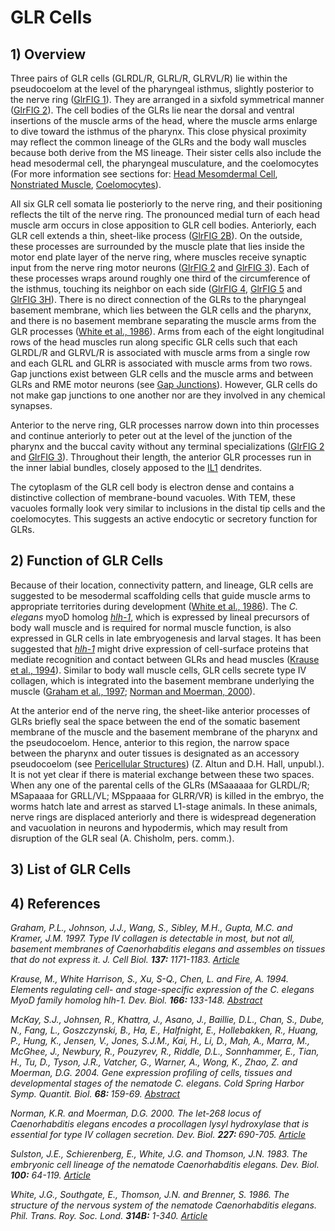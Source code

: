 # GLR Cells

## 1) Overview

<p>Three pairs of GLR cells (GLRDL/R, GLRL/R, GLRVL/R) lie within the pseudocoelom at the level of the pharyngeal isthmus, slightly posterior to the nerve ring (<a href="#GlrFIG1">GlrFIG 1</a>). They are arranged in a sixfold symmetrical manner (<a href="#GlrFIG2">GlrFIG 2</a>). The cell bodies of the GLRs lie near the dorsal and ventral insertions of the muscle arms of the head, where the muscle arms enlarge to dive toward the isthmus of the pharynx. This close physical proximity may reflect the common lineage of the GLRs and the body wall muscles because both derive from the MS lineage. Their sister cells also include the head mesodermal cell, the pharyngeal musculature, and the coelomocytes (For more information see sections for: <a href="https://www.wormatlas.org/hermaphrodite/muscleheadcell/Mushmcframeset.html" target="_blank">Head Mesomdermal Cell</a>, <a href="https://www.wormatlas.org/hermaphrodite/musclenonstriated/MusNonstriframeset.html" target="_blank">Nonstriated Muscle</a>, <a href="https://www.wormatlas.org/hermaphrodite/coelomocyte/Coelomoframeset.html" target="_blank">Coelomocytes</a>). </p>

<p>All six GLR cell somata lie posteriorly to the nerve ring, and their positioning reflects the tilt of the nerve ring. The pronounced medial turn of each head muscle arm occurs in close apposition to GLR cell bodies. Anteriorly, each GLR cell extends a thin, sheet-like process (<a href="#GlrFIG2">GlrFIG 2B</a>). On the outside, these processes are surrounded by the muscle plate that lies inside the motor end plate layer of the nerve ring, where muscles receive synaptic input from the nerve ring motor neurons (<a href="#GlrFIG2">GlrFIG 2</a> and <a href="#GlrFIG3A_D">GlrFIG 3</a>). Each of these processes wraps around roughly one third of the circumference of the isthmus, touching its neighbor on each side (<a href="#GlrFIG4">GlrFIG 4</a>, <a href="#GlrFIG5">GlrFIG 5</a> and<a href="#GlrFIG3E_I"> GlrFIG 3H</a>). There is no direct connection of the GLRs to the pharyngeal basement membrane, which lies between the GLR cells and the pharynx, and there is no basement membrane separating the muscle arms from the GLR processes (<a href="#White1986">White et al., 1986</a>). Arms from each of the eight longitudinal rows of the head muscles run along specific GLR cells such that each GLRDL/R and GLRVL/R is associated with muscle arms from a single row and each GLRL and GLRR is associated with muscle arms from two rows. Gap junctions exist between GLR cells and the muscle arms and between GLRs and RME motor neurons (see <a href="https://www.wormatlas.org/hermaphrodite/gapjunctions/Gapjunctframeset.html" target="_blank">Gap Junctions</a>). However, GLR cells do not make gap junctions to one another nor are they involved in any chemical synapses.</p>

<p>Anterior to the nerve ring, GLR processes narrow down into thin processes and continue anteriorly to peter out at the level of the junction of the pharynx and the buccal cavity without any terminal specializations (<a href="#GlrFIG2">GlrFIG 2</a> and <a href="#GlrFIG3A_D">GlrFIG 3</a>). Throughout their length, the anterior GLR processes run in the inner labial bundles, closely apposed to the <a href="https://www.wormatlas.org/neurons/Individual%20Neurons/IL1frameset.html" target="_blank">IL1</a> dendrites. </p>

<p>The cytoplasm of the GLR cell body is electron dense and contains a distinctive collection of membrane-bound vacuoles. With TEM, these vacuoles formally look very similar to inclusions in the distal tip cells and the coelomocytes. This suggests an active endocytic or secretory function for GLRs. </p>

## 2) Function of GLR Cells

<p>Because of their location, connectivity pattern, and lineage, GLR cells are suggested to be mesodermal scaffolding cells that guide muscle arms to appropriate territories during development (<a href="#White1986">White et al., 1986</a>). The <em>C. elegans </em>myoD homolog <em><a href="http://www.wormbase.org/species/c_elegans/gene/WBGene00001948" target="_blank">hlh-1</a></em>, which is expressed by lineal precursors of body wall muscle and is required for normal muscle function, is also expressed in GLR cells in late embryogenesis and larval stages. It has been suggested that <em><a href="http://www.wormbase.org/species/c_elegans/gene/WBGene00001948" target="_blank">hlh-1</a><a href="http://www.wormbase.org/db/gene/gene?name=WBGene00001948;class=Gene" target="_blank"></a></em> might drive expression of cell-surface proteins that mediate recognition and contact between GLRs and head muscles (<a href="#Krause1994">Krause et al., 1994</a>). Similar to body wall muscle cells, GLR cells secrete type IV collagen, which is integrated into the basement membrane underlying the muscle (<a href="#Graham1997">Graham et al., 1997</a>; <a href="#Norman2000">Norman and Moerman, 2000</a>). </p>

<p>At the anterior end of the nerve ring, the sheet-like anterior processes of GLRs briefly seal the space between the end of the somatic basement membrane of the muscle and the basement membrane of the pharynx and the pseudocoelom. Hence, anterior to this region, the narrow space between the pharynx and outer tissues is designated as an accessory pseudocoelom (see <a href="https://www.wormatlas.org/hermaphrodite/pericellular/Periframeset.html" target="_blank">Pericellular Structures</a>) (Z. Altun and D.H. Hall, unpubl.). It is not yet clear if there is material exchange between these two spaces. When any one of the parental cells of the GLRs (MSaaaaaa for GLRDL/R; MSapaaaa for GRLL/VL;  MSppaaaa for GLRR/VR) is killed in the embryo, the worms hatch late and arrest as starved L1-stage animals. In these animals, nerve rings are displaced anteriorly and there is widespread degeneration and vacuolation in neurons and hypodermis, which may result from disruption of the GLR seal (A. Chisholm, pers. comm.). </p>

## 3) List of GLR Cells

## 4) References

_<p><a id="Graham1997" name="Graham1997"></a>Graham, P.L., Johnson, J.J., Wang, S., Sibley, M.H., Gupta, M.C. and Kramer, J.M. 1997. Type IV collagen is detectable in most, but not all, basement membranes of <em>Caenorhabditis elegans</em> and assembles on tissues that do not express it. J. Cell Biol. <strong>137:</strong> 1171-1183. <a href="http://dx.doi.org/10.1083/jcb.137.5.1171" target="_blank">Article</a></p>_

_<p><a id="Krause1994" name="Krause1994"></a>Krause, M., White Harrison, S., Xu, S-Q., Chen, L. and Fire, A. 1994. Elements regulating cell- and stage-specific expression of the <em>C. elegans</em> MyoD family homolog hlh-1. Dev. Biol. <strong>166: </strong>133-148. <a href="http://dx.doi.org/10.1006/dbio.1994.1302" target="_blank">Abstract</a></p>_

_<p><a id="McKay2004" name="McKay2004"></a>McKay, S.J., Johnsen, R., Khattra, J., Asano, J., Baillie, D.L., Chan, S., Dube, N., Fang, L., Goszczynski, B., Ha, E., Halfnight, E., Hollebakken, R., Huang, P., Hung, K., Jensen, V., Jones, S.J.M., Kai, H., Li, D., Mah, A., Marra, M., McGhee, J., Newbury, R., Pouzyrev, R., Riddle, D.L., Sonnhammer, E., Tian, H., Tu, D., Tyson, J.R., Vatcher, G., Warner, A., Wong, K., Zhao, Z. and Moerman, D.G. 2004. Gene expression profiling of cells, tissues and developmental stages of the nematode <em>C. elegans</em>. Cold Spring Harbor Symp. Quantit. Biol. <strong>68: </strong>159-69. <a href="http://dx.doi.org/10.1101/sqb.2003.68.159" target="_blank">Abstract</a><a href="http://www.wormbase.org/db/misc/paper?name=WBPaper00006525;class=Paper" target="_blank"></a></p>_

_<p><a id="Norman2000" name="Norman2000"></a>Norman, K.R. and Moerman, D.G. 2000. The let-268 locus of <em>Caenorhabditis elegans</em> encodes a procollagen lysyl hydroxylase that is essential for type IV collagen secretion. Dev. Biol. <strong>227: </strong>690-705. <a href="http://dx.doi.org/10.1006/dbio.2000.9897" target="_blank">Article</a></p>_

_<p><a id="Sulston1983" name="Sulston1983"></a>Sulston, J.E., Schierenberg, E., White, J.G. and Thomson, J.N. 1983. The embryonic cell lineage of the nematode <em>Caenorhabditis elegans</em>. Dev. Biol. <strong>100:</strong> 64-119. <a href="https://www.wormatlas.org/ver1/Sulstonemblin_1983/toc.html" target="_blank">Article</a></p>_

_<p><a id="White1986" name="White1986"></a>White, J.G., Southgate, E., Thomson, J.N. and Brenner, S. 1986. The structure of the nervous system of the nematode <em>Caenorhabditis elegans</em>. Phil. Trans. Roy. Soc. Lond. <strong>314B:</strong> 1-340. <a href="https://www.wormatlas.org/ver1/MoW_built0.92/toc.html" target="_blank">Article</a> </p>_

